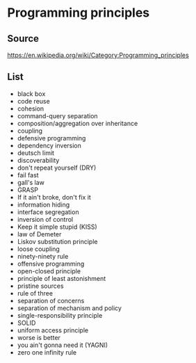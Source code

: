 # Programming principles

## Source

https://en.wikipedia.org/wiki/Category:Programming_principles

## List

- black box
- code reuse
- cohesion
- command-query separation
- composition/aggregation over inheritance
- coupling
- defensive programming
- dependency inversion
- deutsch limit
- discoverability
- don't repeat yourself (DRY)
- fail fast
- gall's law
- GRASP
- If it ain't broke, don't fix it
- information hiding
- interface segregation
- inversion of control
- Keep it simple stupid (KISS)
- law of Demeter
- Liskov substitution principle
- loose coupling
- ninety-ninety rule
- offensive programming
- open-closed principle
- principle of least astonishment
- pristine sources
- rule of three
- separation of concerns
- separation of mechanism and policy
- single-responsibility principle
- SOLID
- uniform access principle
- worse is better
- you ain't gonna need it (YAGNI)
- zero one infinity rule
